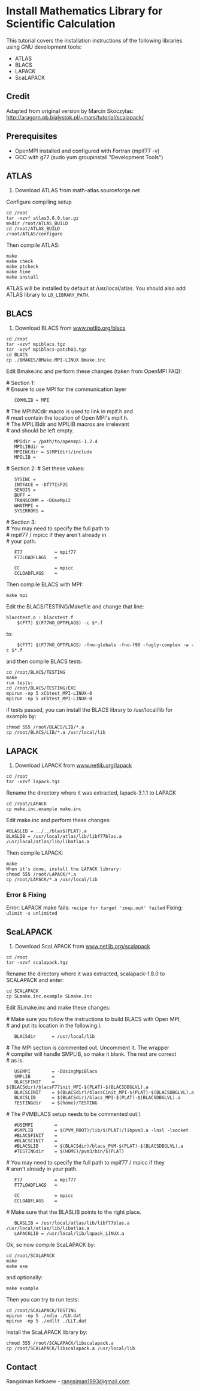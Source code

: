 # Install Mathematics Library for Scientific Calculation

This tutorial covers the installation instructions of the following libraries using GNU development tools:

- ATLAS
- BLACS
- LAPACK
- ScaLAPACK

## Credit

Adapted from original version by Marcin Skoczylas: http://aragorn.pb.bialystok.pl/~mars/tutorial/scalapack/

## Prerequisites

- OpenMPI installed and configured with Fortran (mpif77 -v)
- GCC with g77 (sudo yum groupinstall "Development Tools")

## ATLAS

1. Download ATLAS from math-atlas.sourceforge.net

Configure compiling setup

```
cd /root
tar -xzvf atlas3.8.0.tar.gz
mkdir /root/ATLAS_BUILD
cd /root/ATLAS_BUILD
/root/ATLAS/configure
```

Then compile ATLAS:

```
make
make check
make ptcheck
make time
make install
```

ATLAS will be installed by default at /usr/local/atlas. You should also add ATLAS library to `LD_LIBRARY_PATH`.

## BLACS

1. Download BLACS from www.netlib.org/blacs

```
cd /root
tar -xzvf mpiblacs.tgz
tar -xzvf mpiblacs-patch03.tgz
cd BLACS
cp ./BMAKES/BMake.MPI-LINUX Bmake.inc
```

Edit Bmake.inc and perform these changes (taken from OpenMPI FAQ):

\# Section 1: \
\# Ensure to use MPI for the communication layer

```
   COMMLIB = MPI
```

\# The MPIINCdir macro is used to link in mpif.h and\
\# must contain the location of Open MPI's mpif.h.\
\# The MPILIBdir and MPILIB macros are irrelevant \
\# and should be left empty.

```
   MPIdir = /path/to/openmpi-1.2.4
   MPILIBdir =
   MPIINCdir = $(MPIdir)/include
   MPILIB =
```

\# Section 2:
\# Set these values:

```
   SYSINC =
   INTFACE = -Df77IsF2C
   SENDIS =
   BUFF =
   TRANSCOMM = -DUseMpi2
   WHATMPI =
   SYSERRORS =
```

\# Section 3:\
\# You may need to specify the full path to\
\# mpif77 / mpicc if they aren't already in\
\# your path.

```
   F77            = mpif77
   F77LOADFLAGS   = 

   CC             = mpicc
   CCLOADFLAGS    = 
```

Then compile BLACS with MPI:

```
make mpi
```

Edit the BLACS/TESTING/Makefile and change that line:

```
blacstest.o : blacstest.f
	$(F77) $(F77NO_OPTFLAGS) -c $*.f
```

to:

```
	$(F77) $(F77NO_OPTFLAGS) -fno-globals -fno-f90 -fugly-complex -w -c $*.f
```

and then compile BLACS tests:

```
cd /root/BLACS/TESTING
make
run tests:
cd /root/BLACS/TESTING/EXE
mpirun -np 5 xCbtest_MPI-LINUX-0
mpirun -np 5 xFbtest_MPI-LINUX-0
```

if tests passed, you can install the BLACS library to /usr/local/lib for example by:

```
chmod 555 /root/BLACS/LIB/*.a 
cp /root/BLACS/LIB/*.a /usr/local/lib
```

## LAPACK

1. Download LAPACK from www.netlib.org/lapack

```
cd /root
tar -xzvf lapack.tgz
```

Rename the directory where it was extracted, lapack-3.1.1 to LAPACK

```
cd /root/LAPACK
cp make.inc.example make.inc
```

Edit make.inc and perform these changes:

```
#BLASLIB = ../../blas$(PLAT).a
BLASLIB = /usr/local/atlas/lib/libf77blas.a /usr/local/atlas/lib/libatlas.a
```

Then compile LAPACK:

```
make
When it's done, install the LAPACK library:
chmod 555 /root/LAPACK/*.a
cp /root/LAPACK/*.a /usr/local/lib
```

### Error & Fixing

Error: LAPACK make fails: `recipe for target 'znep.out' failed`
Fixing: `ulimit -s unlimited`

## ScaLAPACK

1. Download ScaLAPACK from www.netlib.org/scalapack
   
```
cd /root
tar -xzvf scalapack.tgz
```

Rename the directory where it was extracted, scalapack-1.8.0 to SCALAPACK and enter:

```
cd SCALAPACK
cp SLmake.inc.example SLmake.inc
```

Edit SLmake.inc and make these changes:

\# Make sure you follow the instructions to build BLACS with Open MPI,\
\# and put its location in the following.\

```
   BLACSdir      = /usr/local/lib
```

\# The MPI section is commented out.  Uncomment it. The wrapper\
\# compiler will handle SMPLIB, so make it blank. The rest are correct\
\# as is.

```
   USEMPI        = -DUsingMpiBlacs
   SMPLIB        = 
   BLACSFINIT    = $(BLACSdir)/blacsF77init_MPI-$(PLAT)-$(BLACSDBGLVL).a
   BLACSCINIT    = $(BLACSdir)/blacsCinit_MPI-$(PLAT)-$(BLACSDBGLVL).a
   BLACSLIB      = $(BLACSdir)/blacs_MPI-$(PLAT)-$(BLACSDBGLVL).a
   TESTINGdir    = $(home)/TESTING
```

\# The PVMBLACS setup needs to be commented out.\

```
   #USEMPI        =
   #SMPLIB        = $(PVM_ROOT)/lib/$(PLAT)/libpvm3.a -lnsl -lsocket
   #BLACSFINIT    =
   #BLACSCINIT    =
   #BLACSLIB      = $(BLACSdir)/blacs_PVM-$(PLAT)-$(BLACSDBGLVL).a
   #TESTINGdir    = $(HOME)/pvm3/bin/$(PLAT)
```

\# You may need to specify the full path to mpif77 / mpicc if they\
\# aren't already in your path.

```
   F77            = mpif77
   F77LOADFLAGS   = 

   CC             = mpicc
   CCLOADFLAGS    = 
```

\# Make sure that the BLASLIB points to the right place. 

```
   BLASLIB = /usr/local/atlas/lib/libf77blas.a /usr/local/atlas/lib/libatlas.a
   LAPACKLIB = /usr/local/lib/lapack_LINUX.a
```

Ok, so now compile ScaLAPACK by:

```
cd /root/SCALAPACK
make
make exe
```

and optionally:

```
make example
```

Then you can try to run tests:

```
cd /root/SCALAPACK/TESTING
mpirun -np 5 ./xdlu ./LU.dat
mpirun -np 5 ./xdllt ./LLT.dat
```

Install the ScaLAPACK library by:

```
chmod 555 /root/SCALAPACK/libscalapack.a
cp /root/SCALAPACK/libscalapack.a /usr/local/lib
```

## Contact 

Rangsiman Ketkaew - rangsiman1993@gmail.com

